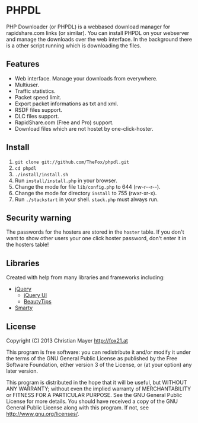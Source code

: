 # PHPDL
PHP Downloader (or PHPDL) is a webbased download manager for rapidshare.com links (or similar). You can install PHPDL on your webserver and manage the downloads over the web interface. In the background there is a other script running which is downloading the files.

## Features
- Web interface. Manage your downloads from everywhere.
- Multiuser.
- Traffic statistics.
- Packet speed limit.
- Export packet informations as txt and xml.
- RSDF files support.
- DLC files support.
- RapidShare.com (Free and Pro) support.
- Download files which are not hostet by one-click-hoster.

## Install
1. `git clone git://github.com/TheFox/phpdl.git`
1. `cd phpdl`
1. `./install/install.sh`
1. Run `install/install.php` in your browser.
1. Change the mode for file `lib/config.php` to 644 (rw-r--r--).
1. Change the mode for directory `install` to 755 (rwxr-xr-x).
1. Run `./stackstart` in your shell. `stack.php` must always run.

## Security warning
The passwords for the hosters are stored in the `hoster` table. If you don't want to show other users your one click hoster password, don't enter it in the hosters table!

## Libraries
Created with help from many libraries and frameworks including:

- [jQuery](http://jquery.com/)
	- [jQuery UI](http://jqueryui.com/)
	- [BeautyTips](http://plugins.jquery.com/project/bt)
- [Smarty](http://www.smarty.net/)

## License
Copyright (C) 2013 Christian Mayer <http://fox21.at>

This program is free software: you can redistribute it and/or modify it under the terms of the GNU General Public License as published by the Free Software Foundation, either version 3 of the License, or (at your option) any later version.

This program is distributed in the hope that it will be useful, but WITHOUT ANY WARRANTY; without even the implied warranty of MERCHANTABILITY or FITNESS FOR A PARTICULAR PURPOSE. See the GNU General Public License for more details. You should have received a copy of the GNU General Public License along with this program. If not, see <http://www.gnu.org/licenses/>.
